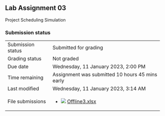 <h2>Lab Assignment 03</h2>Project Scheduling Simulation

<h3>Submission status</h3><table>
<tbody><tr>
<td>Submission status</td>
<td>Submitted for grading</td>
</tr>
<tr>
<td>Grading status</td>
<td>Not graded</td>
</tr>
<tr>
<td>Due date</td>
<td>Wednesday, 11 January 2023, 2:00 PM</td>
</tr>
<tr>
<td>Time remaining</td>
<td>Assignment was submitted 10 hours 45 mins early</td>
</tr>
<tr>
<td>Last modified</td>
<td>Wednesday, 11 January 2023, 3:14 AM</td>
</tr>
<tr>
<td>File submissions</td>
<td><ul><li><img src="..%5C..%5C..%5CJuly%202018%5CCSE103%5CNews%20forum%5CCSE103%20Discrete%20Mathematics%5Cfile%5Cspreadsheet.png" /> <a href="file%5COffline3.xlsx">Offline3.xlsx</a> 
</li></ul>

</td>
</tr>

</tbody>
</table>



